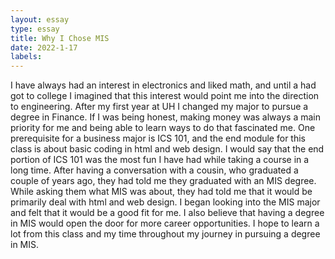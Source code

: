 ```yaml
---
layout: essay
type: essay
title: Why I Chose MIS 
date: 2022-1-17
labels:
---
```


I have always had an interest in electronics and liked math, and until a had got to college I imagined that this interest would point me into the direction to engineering. 
After my first year at UH I changed my major to pursue a degree in Finance.
If I was being honest, making money was always a main priority for me and being able to learn ways to do that fascinated me. One prerequisite for a business major is ICS 101, 
and the end module for this class is about basic coding in html and web design. 
I would say that the end portion of ICS 101 was the most fun I have had while taking a course in a long time. 
After having a conversation with a cousin, who graduated a couple of years ago, they had told me they graduated with an MIS degree. 
While asking them what MIS was about, they had told me that it would be primarily deal with html and web design. 
I began looking into the MIS major and felt that it would be a good fit for me. 
I also believe that having a degree in MIS would open the door for more career opportunities.
I hope to learn a lot from this class and my time throughout my journey in pursuing a degree in MIS.
